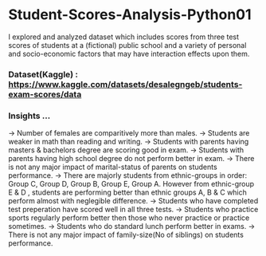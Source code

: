 # Student-Scores-Analysis-Python01
I explored and analyzed dataset which includes scores from three test scores of students at a (fictional) public school and a variety of personal and socio-economic factors that may have interaction effects upon them.
### Dataset(Kaggle) : https://www.kaggle.com/datasets/desalegngeb/students-exam-scores/data

### Insights ...
-> Number of females are comparitively more than males.
-> Students are weaker in math than reading and writing.
-> Students with parents having masters & bachelors degree are scoring good in exam.
-> Students with parents having high school degree do not perform better in exam.
-> There is not any major impact of marital-status of parents on students performance.
-> There are majorly students from ethnic-groups in order: Group C, Group D, Group B, Group E, Group A.
   However from ethnic-group E & D , students are performing better than ethnic groups A, B & C which perform almost with neglegible difference.
-> Students who have completed test preperation have scored well in all three tests.
-> Students who practice sports regularly perform better then those who never practice or practice sometimes.
->  Students who do standard lunch perform better in exams.
-> There is not any major impact of family-size(No of siblings) on students performance.
